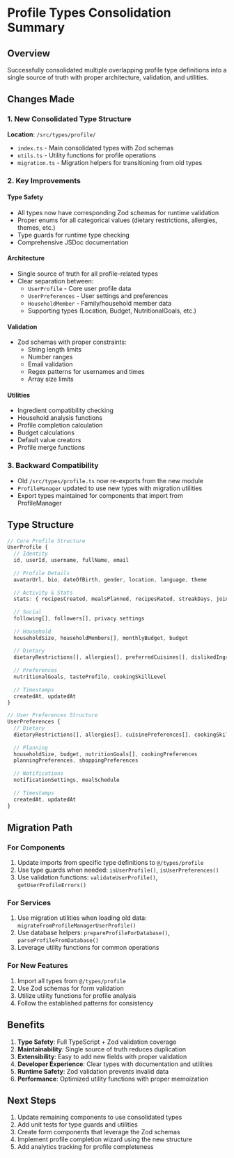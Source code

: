 # Profile Types Consolidation Summary

## Overview
Successfully consolidated multiple overlapping profile type definitions into a single source of truth with proper architecture, validation, and utilities.

## Changes Made

### 1. New Consolidated Type Structure
**Location**: `/src/types/profile/`

- `index.ts` - Main consolidated types with Zod schemas
- `utils.ts` - Utility functions for profile operations
- `migration.ts` - Migration helpers for transitioning from old types

### 2. Key Improvements

#### Type Safety
- All types now have corresponding Zod schemas for runtime validation
- Proper enums for all categorical values (dietary restrictions, allergies, themes, etc.)
- Type guards for runtime type checking
- Comprehensive JSDoc documentation

#### Architecture
- Single source of truth for all profile-related types
- Clear separation between:
  - `UserProfile` - Core user profile data
  - `UserPreferences` - User settings and preferences
  - `HouseholdMember` - Family/household member data
  - Supporting types (Location, Budget, NutritionalGoals, etc.)

#### Validation
- Zod schemas with proper constraints:
  - String length limits
  - Number ranges
  - Email validation
  - Regex patterns for usernames and times
  - Array size limits

#### Utilities
- Ingredient compatibility checking
- Household analysis functions
- Profile completion calculation
- Budget calculations
- Default value creators
- Profile merge functions

### 3. Backward Compatibility
- Old `/src/types/profile.ts` now re-exports from the new module
- `ProfileManager` updated to use new types with migration utilities
- Export types maintained for components that import from ProfileManager

## Type Structure

```typescript
// Core Profile Structure
UserProfile {
  // Identity
  id, userId, username, fullName, email
  
  // Profile Details
  avatarUrl, bio, dateOfBirth, gender, location, language, theme
  
  // Activity & Stats
  stats: { recipesCreated, mealsPlanned, recipesRated, streakDays, joinedDate, lastActive }
  
  // Social
  following[], followers[], privacy settings
  
  // Household
  householdSize, householdMembers[], monthlyBudget, budget
  
  // Dietary
  dietaryRestrictions[], allergies[], preferredCuisines[], dislikedIngredients[]
  
  // Preferences
  nutritionalGoals, tasteProfile, cookingSkillLevel
  
  // Timestamps
  createdAt, updatedAt
}

// User Preferences Structure
UserPreferences {
  // Dietary
  dietaryRestrictions[], allergies[], cuisinePreferences[], cookingSkillLevel
  
  // Planning
  householdSize, budget, nutritionGoals[], cookingPreferences
  planningPreferences, shoppingPreferences
  
  // Notifications
  notificationSettings, mealSchedule
  
  // Timestamps
  createdAt, updatedAt
}
```

## Migration Path

### For Components
1. Update imports from specific type definitions to `@/types/profile`
2. Use type guards when needed: `isUserProfile()`, `isUserPreferences()`
3. Use validation functions: `validateUserProfile()`, `getUserProfileErrors()`

### For Services
1. Use migration utilities when loading old data: `migrateFromProfileManagerUserProfile()`
2. Use database helpers: `prepareProfileForDatabase()`, `parseProfileFromDatabase()`
3. Leverage utility functions for common operations

### For New Features
1. Import all types from `@/types/profile`
2. Use Zod schemas for form validation
3. Utilize utility functions for profile analysis
4. Follow the established patterns for consistency

## Benefits

1. **Type Safety**: Full TypeScript + Zod validation coverage
2. **Maintainability**: Single source of truth reduces duplication
3. **Extensibility**: Easy to add new fields with proper validation
4. **Developer Experience**: Clear types with documentation and utilities
5. **Runtime Safety**: Zod validation prevents invalid data
6. **Performance**: Optimized utility functions with proper memoization

## Next Steps

1. Update remaining components to use consolidated types
2. Add unit tests for type guards and utilities
3. Create form components that leverage the Zod schemas
4. Implement profile completion wizard using the new structure
5. Add analytics tracking for profile completeness
